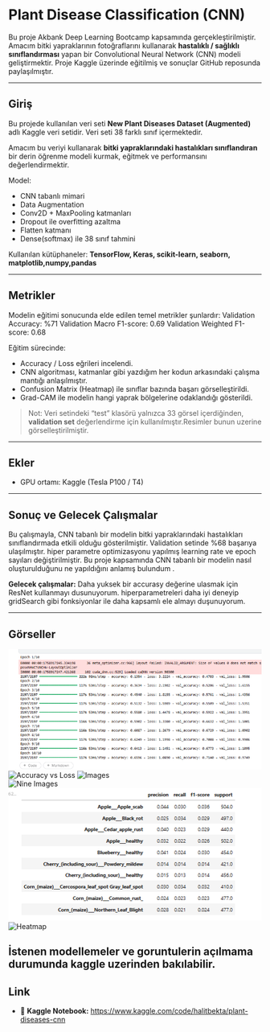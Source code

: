 # Plant Disease Classification (CNN)

Bu proje Akbank Deep Learning Bootcamp kapsamında gerçekleştirilmiştir. Amacım bitki yapraklarının fotoğraflarını kullanarak **hastalıklı / sağlıklı sınıflandırması** yapan bir Convolutional Neural Network (CNN) modeli geliştirmektir. Proje Kaggle üzerinde eğitilmiş ve sonuçlar GitHub reposunda paylaşılmıştır.  

---

## Giriş

Bu projede kullanılan veri seti **New Plant Diseases Dataset (Augmented)** adlı Kaggle veri setidir. Veri seti 38 farklı sınıf içermektedir. 

Amacım bu veriyi kullanarak **bitki yapraklarındaki hastalıkları sınıflandıran** bir derin öğrenme modeli kurmak, eğitmek ve performansını değerlendirmektir.  

Model:
- CNN tabanlı mimari
- Data Augmentation   
- Conv2D + MaxPooling katmanları  
- Dropout ile overfitting azaltma
- Flatten katmanı  
- Dense(softmax) ile 38 sınıf tahmini  

Kullanılan kütüphaneler: **TensorFlow, Keras, scikit-learn, seaborn, matplotlib,numpy,pandas**

---

## Metrikler

Modelin eğitimi sonucunda elde edilen temel metrikler şunlardır:
Validation Accuracy: %71
Validation Macro F1-score: 0.69
Validation Weighted F1-score: 0.68


Eğitim sürecinde:
- Accuracy / Loss eğrileri incelendi.
- CNN algoritması, katmanlar gibi yazdığım her kodun arkasındaki çalışma mantığı anlaşılmıştır.  
- Confusion Matrix (Heatmap) ile sınıflar bazında başarı görselleştirildi.  
- Grad-CAM ile modelin hangi yaprak bölgelerine odaklandığı gösterildi.  

> Not: Veri setindeki “test” klasörü yalnızca 33 görsel içerdiğinden, **validation set** değerlendirme için kullanılmıştır.Resimler bunun uzerine görselleştirilmiştir.

---

## Ekler

- GPU ortamı: Kaggle (Tesla P100 / T4)   

---

## Sonuç ve Gelecek Çalışmalar

Bu çalışmayla, CNN tabanlı bir modelin bitki yapraklarındaki hastalıkları sınıflandırmada etkili olduğu gösterilmiştir. Validation setinde %68 başarıya ulaşılmıştır. hiper parametre optimizasyonu yapılmış learning rate ve epoch sayıları değiştirilmiştir.
Bu proje kapsamında CNN tabanlı bir modelin nasıl oluşturulduğunu ne yapıldığını anlamış bulundum .

**Gelecek çalışmalar:**
Daha yuksek bir accurasy değerine ulasmak için ResNet kullanmayı dusunuyorum.
hiperparametreleri daha iyi deneyip gridSearch gibi fonksiyonlar ile daha kapsamlı ele almayı duşunuyorum.

---

## Görseller
![Accurasy Validation loss](Accuracy.png)
![Accuracy vs Loss](figures/fig_Accuracy_vs_Loss.png) 
![Images](figures/fig_image.png)  
![Nine Images ](figures/fig_Nine_images.png)
![Confusion Matrix](Confusion_Matrix.png)  
![Heatmap](figures/fig_Heatmap.png)  



İstenen modellemeler ve goruntulerin açılmama durumunda kaggle uzerinden bakılabilir.
---

## Link

- 🔗 **Kaggle Notebook:** https://www.kaggle.com/code/halitbekta/plant-diseases-cnn   
